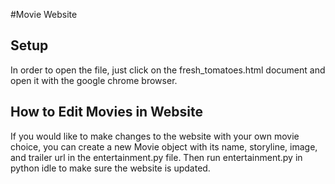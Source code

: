 #Movie Website

## Setup

In order to open the file, just click on the fresh_tomatoes.html document and open it with the google chrome browser.

## How to Edit Movies in Website

If you would like to make changes to the website with your own movie choice, you can create a new Movie object with its name, storyline, image, and trailer url in the entertainment.py file. Then run
entertainment.py in python idle to make sure the website is updated.

